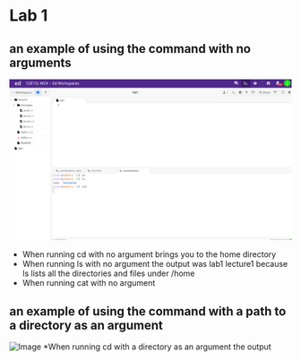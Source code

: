# Lab 1
## an example of using the command with no arguments
![Image](sc1.png)

* When running cd with no argument brings you to the home directory 
* When running ls with no argument the output was lab1 lecture1 because ls lists all the directories and files under /home
* When running cat with no argument 
## an example of using the command with a path to a directory as an argument
![Image](sc2.png)
*When running cd with a directory as an argument the output 

